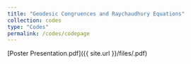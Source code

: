 ```yaml
---
title: "Geodesic Congruences and Raychaudhury Equations"
collection: codes
type: "Codes"
permalink: /codes/codepage
---
```


[Poster Presentation.pdf]({{ site.url }}/files/.pdf)